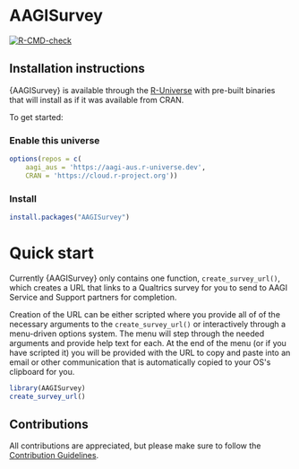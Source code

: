 # AAGISurvey

<!-- badges: start -->

[![R-CMD-check](https://github.com/AAGI-AUS/AAGISurvey/actions/workflows/R-CMD-check.yaml/badge.svg)](https://github.com/AAGI-AUS/AAGISurvey/actions/workflows/R-CMD-check.yaml)

<!-- badges: end -->

## Installation instructions

{AAGISurvey} is available through the [R-Universe](https://aagi-aus.r-universe.dev/packages) with pre-built binaries that will install as if it was available from CRAN.

To get started:

### Enable this universe

```r
options(repos = c(
    aagi_aus = 'https://aagi-aus.r-universe.dev',
    CRAN = 'https://cloud.r-project.org'))
```

### Install

```r
install.packages("AAGISurvey")
```

# Quick start

Currently {AAGISurvey} only contains one function, `create_survey_url()`, which creates a URL that links to a Qualtrics survey for you to send to AAGI Service and Support partners for completion.

Creation of the URL can be either scripted where you provide all of of the necessary arguments to the `create_survey_url()` or interactively through a menu-driven options system.
The menu will step through the needed arguments and provide help text for each.
At the end of the menu (or if you have scripted it) you will be provided with the URL to copy and paste into an email or other communication that is automatically copied to your OS's clipboard for you.

```r
library(AAGISurvey)
create_survey_url()
```

## Contributions

All contributions are appreciated, but please make sure to follow the [Contribution Guidelines](.github/CONTRIBUTING.md).
